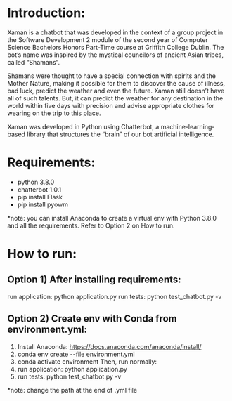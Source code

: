 # Introduction:
Xaman is a chatbot that was developed in the context of a group project in the Software Development 2 module of the second year of Computer Science Bachelors Honors Part-Time course at Griffith College Dublin. The bot’s name was inspired by the mystical councilors of ancient Asian tribes, called “Shamans”.

Shamans were thought to have a special connection with spirits and the Mother Nature, making it possible for them to discover the cause of illness,  bad luck,  predict the weather and even the future. Xaman still doesn’t have all of such talents. But, it can predict the weather for any destination in the world within five days with precision and advise appropriate clothes for wearing on the trip to this place.

Xaman was developed in Python using Chatterbot, a machine-learning-based library that structures the “brain” of our bot artificial intelligence. 


# Requirements: 
- python 3.8.0 
- chatterbot 1.0.1 
- pip install Flask 
- pip install pyowm

*note: you can install Anaconda to create a virtual env with Python 3.8.0 and all the requirements. Refer to Option 2 on How to run.

# How to run:

## Option 1) After installing requirements:

run application: python application.py
run tests: python test_chatbot.py -v


## Option 2) Create env with Conda from environment.yml:
1) Install Anaconda: https://docs.anaconda.com/anaconda/install/
2) conda env create --file environment.yml 
3) conda activate environment
Then, run normally:
4) run application: python application.py
5) run tests: python test_chatbot.py -v

*note: change the path at the end of .yml file
